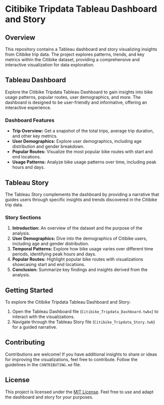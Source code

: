 # Citibike Tripdata Tableau Dashboard and Story

## Overview

This repository contains a Tableau dashboard and story visualizing insights from Citibike trip data. The project explores patterns, trends, and key metrics within the Citibike dataset, providing a comprehensive and interactive visualization for data exploration.

## Tableau Dashboard

Explore the Citibike Tripdata Tableau Dashboard to gain insights into bike usage patterns, popular routes, user demographics, and more. The dashboard is designed to be user-friendly and informative, offering an interactive experience.

### Dashboard Features

- **Trip Overview:** Get a snapshot of the total trips, average trip duration, and other key metrics.
- **User Demographics:** Explore user demographics, including age distribution and gender breakdown.
- **Popular Routes:** Visualize the most popular bike routes with start and end locations.
- **Usage Patterns:** Analyze bike usage patterns over time, including peak hours and days.

## Tableau Story

The Tableau Story complements the dashboard by providing a narrative that guides users through specific insights and trends discovered in the Citibike trip data.

### Story Sections

1. **Introduction:** An overview of the dataset and the purpose of the analysis.
2. **User Demographics:** Dive into the demographics of Citibike users, including age and gender distribution.
3. **Temporal Patterns:** Explore how bike usage varies over different time periods, identifying peak hours and days.
4. **Popular Routes:** Highlight popular bike routes with visualizations showcasing start and end locations.
5. **Conclusion:** Summarize key findings and insights derived from the analysis.

## Getting Started

To explore the Citibike Tripdata Tableau Dashboard and Story:

1. Open the Tableau Dashboard file (`Citibike_Tripdata_Dashboard.twbx`) to interact with the visualizations.
2. Navigate through the Tableau Story file (`Citibike_Tripdata_Story.twb`) for a guided narrative.

## Contributing

Contributions are welcome! If you have additional insights to share or ideas for improving the visualizations, feel free to contribute. Follow the guidelines in the `CONTRIBUTING.md` file.

## License

This project is licensed under the [MIT License](LICENSE). Feel free to use and adapt the dashboard and story for your purposes.
